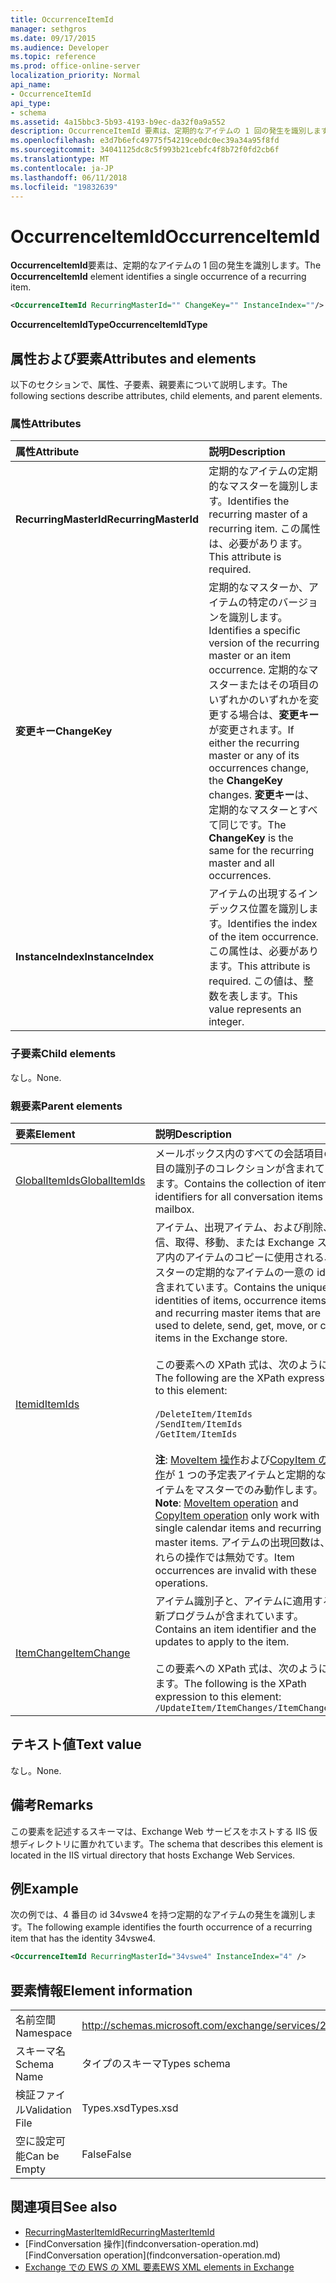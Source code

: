 ```yaml
---
title: OccurrenceItemId
manager: sethgros
ms.date: 09/17/2015
ms.audience: Developer
ms.topic: reference
ms.prod: office-online-server
localization_priority: Normal
api_name:
- OccurrenceItemId
api_type:
- schema
ms.assetid: 4a15bbc3-5b93-4193-b9ec-da32f0a9a552
description: OccurrenceItemId 要素は、定期的なアイテムの 1 回の発生を識別します。
ms.openlocfilehash: e3d7b6efc49775f54219ce0dc0ec39a34a95f8fd
ms.sourcegitcommit: 34041125dc8c5f993b21cebfc4f8b72f0fd2cb6f
ms.translationtype: MT
ms.contentlocale: ja-JP
ms.lasthandoff: 06/11/2018
ms.locfileid: "19832639"
---
```

# <a name="occurrenceitemid"></a><span data-ttu-id="ecf12-103">OccurrenceItemId</span><span class="sxs-lookup"><span data-stu-id="ecf12-103">OccurrenceItemId</span></span>

<span data-ttu-id="ecf12-104">**OccurrenceItemId**要素は、定期的なアイテムの 1 回の発生を識別します。</span><span class="sxs-lookup"><span data-stu-id="ecf12-104">The **OccurrenceItemId** element identifies a single occurrence of a recurring item.</span></span> 
  
```XML
<OccurrenceItemId RecurringMasterId="" ChangeKey="" InstanceIndex=""/>
```

<span data-ttu-id="ecf12-105">**OccurrenceItemIdType**</span><span class="sxs-lookup"><span data-stu-id="ecf12-105">**OccurrenceItemIdType**</span></span>

## <a name="attributes-and-elements"></a><span data-ttu-id="ecf12-106">属性および要素</span><span class="sxs-lookup"><span data-stu-id="ecf12-106">Attributes and elements</span></span>

<span data-ttu-id="ecf12-107">以下のセクションで、属性、子要素、親要素について説明します。</span><span class="sxs-lookup"><span data-stu-id="ecf12-107">The following sections describe attributes, child elements, and parent elements.</span></span>
  
### <a name="attributes"></a><span data-ttu-id="ecf12-108">属性</span><span class="sxs-lookup"><span data-stu-id="ecf12-108">Attributes</span></span>

|<span data-ttu-id="ecf12-109">**属性**</span><span class="sxs-lookup"><span data-stu-id="ecf12-109">**Attribute**</span></span>|<span data-ttu-id="ecf12-110">**説明**</span><span class="sxs-lookup"><span data-stu-id="ecf12-110">**Description**</span></span>|
|:-----|:-----|
|<span data-ttu-id="ecf12-111">**RecurringMasterId**</span><span class="sxs-lookup"><span data-stu-id="ecf12-111">**RecurringMasterId**</span></span> <br/> |<span data-ttu-id="ecf12-112">定期的なアイテムの定期的なマスターを識別します。</span><span class="sxs-lookup"><span data-stu-id="ecf12-112">Identifies the recurring master of a recurring item.</span></span> <span data-ttu-id="ecf12-113">この属性は、必要があります。</span><span class="sxs-lookup"><span data-stu-id="ecf12-113">This attribute is required.</span></span>  <br/> |
|<span data-ttu-id="ecf12-114">**変更キー**</span><span class="sxs-lookup"><span data-stu-id="ecf12-114">**ChangeKey**</span></span> <br/> |<span data-ttu-id="ecf12-115">定期的なマスターか、アイテムの特定のバージョンを識別します。</span><span class="sxs-lookup"><span data-stu-id="ecf12-115">Identifies a specific version of the recurring master or an item occurrence.</span></span> <span data-ttu-id="ecf12-116">定期的なマスターまたはその項目のいずれかのいずれかを変更する場合は、**変更キー**が変更されます。</span><span class="sxs-lookup"><span data-stu-id="ecf12-116">If either the recurring master or any of its occurrences change, the **ChangeKey** changes.</span></span> <span data-ttu-id="ecf12-117">**変更キー**は、定期的なマスターとすべて同じです。</span><span class="sxs-lookup"><span data-stu-id="ecf12-117">The **ChangeKey** is the same for the recurring master and all occurrences.</span></span>  <br/> |
|<span data-ttu-id="ecf12-118">**InstanceIndex**</span><span class="sxs-lookup"><span data-stu-id="ecf12-118">**InstanceIndex**</span></span> <br/> |<span data-ttu-id="ecf12-119">アイテムの出現するインデックス位置を識別します。</span><span class="sxs-lookup"><span data-stu-id="ecf12-119">Identifies the index of the item occurrence.</span></span> <span data-ttu-id="ecf12-120">この属性は、必要があります。</span><span class="sxs-lookup"><span data-stu-id="ecf12-120">This attribute is required.</span></span> <span data-ttu-id="ecf12-121">この値は、整数を表します。</span><span class="sxs-lookup"><span data-stu-id="ecf12-121">This value represents an integer.</span></span>  <br/> |
   
### <a name="child-elements"></a><span data-ttu-id="ecf12-122">子要素</span><span class="sxs-lookup"><span data-stu-id="ecf12-122">Child elements</span></span>

<span data-ttu-id="ecf12-123">なし。</span><span class="sxs-lookup"><span data-stu-id="ecf12-123">None.</span></span>
  
### <a name="parent-elements"></a><span data-ttu-id="ecf12-124">親要素</span><span class="sxs-lookup"><span data-stu-id="ecf12-124">Parent elements</span></span>

|<span data-ttu-id="ecf12-125">**要素**</span><span class="sxs-lookup"><span data-stu-id="ecf12-125">**Element**</span></span>|<span data-ttu-id="ecf12-126">**説明**</span><span class="sxs-lookup"><span data-stu-id="ecf12-126">**Description**</span></span>|
|:-----|:-----|
|[<span data-ttu-id="ecf12-127">GlobalItemIds</span><span class="sxs-lookup"><span data-stu-id="ecf12-127">GlobalItemIds</span></span>](globalitemids.md) <br/> |<span data-ttu-id="ecf12-128">メールボックス内のすべての会話項目の項目の識別子のコレクションが含まれています。</span><span class="sxs-lookup"><span data-stu-id="ecf12-128">Contains the collection of item identifiers for all conversation items in a mailbox.</span></span>  <br/> |
|[<span data-ttu-id="ecf12-129">Itemid</span><span class="sxs-lookup"><span data-stu-id="ecf12-129">ItemIds</span></span>](itemids.md) <br/> | <span data-ttu-id="ecf12-130">アイテム、出現アイテム、および削除、送信、取得、移動、または Exchange ストア内のアイテムのコピーに使用される、マスターの定期的なアイテムの一意の id が含まれています。</span><span class="sxs-lookup"><span data-stu-id="ecf12-130">Contains the unique identities of items, occurrence items, and recurring master items that are used to delete, send, get, move, or copy items in the Exchange store.</span></span> <br/><br/><span data-ttu-id="ecf12-131">この要素への XPath 式は、次のように。</span><span class="sxs-lookup"><span data-stu-id="ecf12-131">The following are the XPath expressions to this element:</span></span> <br/><br/>  `/DeleteItem/ItemIds` <br/>  `/SendItem/ItemIds` <br/>  `/GetItem/ItemIds` <br/><br/><span data-ttu-id="ecf12-132">**注**: [MoveItem 操作](moveitem-operation.md)および[CopyItem の操作](copyitem-operation.md)が 1 つの予定表アイテムと定期的なアイテムをマスターでのみ動作します。</span><span class="sxs-lookup"><span data-stu-id="ecf12-132">**Note**:  [MoveItem operation](moveitem-operation.md) and [CopyItem operation](copyitem-operation.md) only work with single calendar items and recurring master items.</span></span> <span data-ttu-id="ecf12-133">アイテムの出現回数は、これらの操作では無効です。</span><span class="sxs-lookup"><span data-stu-id="ecf12-133">Item occurrences are invalid with these operations.</span></span>           |
|[<span data-ttu-id="ecf12-134">ItemChange</span><span class="sxs-lookup"><span data-stu-id="ecf12-134">ItemChange</span></span>](itemchange.md) <br/> |<span data-ttu-id="ecf12-135">アイテム識別子と、アイテムに適用する更新プログラムが含まれています。</span><span class="sxs-lookup"><span data-stu-id="ecf12-135">Contains an item identifier and the updates to apply to the item.</span></span><br/><br/> <span data-ttu-id="ecf12-136">この要素への XPath 式は、次のようにします。</span><span class="sxs-lookup"><span data-stu-id="ecf12-136">The following is the XPath expression to this element:</span></span>  <br/>  `/UpdateItem/ItemChanges/ItemChange[i]` <br/> |
   
## <a name="text-value"></a><span data-ttu-id="ecf12-137">テキスト値</span><span class="sxs-lookup"><span data-stu-id="ecf12-137">Text value</span></span>

<span data-ttu-id="ecf12-138">なし。</span><span class="sxs-lookup"><span data-stu-id="ecf12-138">None.</span></span>
  
## <a name="remarks"></a><span data-ttu-id="ecf12-139">備考</span><span class="sxs-lookup"><span data-stu-id="ecf12-139">Remarks</span></span>

<span data-ttu-id="ecf12-140">この要素を記述するスキーマは、Exchange Web サービスをホストする IIS 仮想ディレクトリに置かれています。</span><span class="sxs-lookup"><span data-stu-id="ecf12-140">The schema that describes this element is located in the IIS virtual directory that hosts Exchange Web Services.</span></span>
  
## <a name="example"></a><span data-ttu-id="ecf12-141">例</span><span class="sxs-lookup"><span data-stu-id="ecf12-141">Example</span></span>

<span data-ttu-id="ecf12-142">次の例では、4 番目の id 34vswe4 を持つ定期的なアイテムの発生を識別します。</span><span class="sxs-lookup"><span data-stu-id="ecf12-142">The following example identifies the fourth occurrence of a recurring item that has the identity 34vswe4.</span></span>
  
```XML
<OccurrenceItemId RecurringMasterId="34vswe4" InstanceIndex="4" />
```

## <a name="element-information"></a><span data-ttu-id="ecf12-143">要素情報</span><span class="sxs-lookup"><span data-stu-id="ecf12-143">Element information</span></span>

|||
|:-----|:-----|
|<span data-ttu-id="ecf12-144">名前空間</span><span class="sxs-lookup"><span data-stu-id="ecf12-144">Namespace</span></span>  <br/> |http://schemas.microsoft.com/exchange/services/2006/types  <br/> |
|<span data-ttu-id="ecf12-145">スキーマ名</span><span class="sxs-lookup"><span data-stu-id="ecf12-145">Schema Name</span></span>  <br/> |<span data-ttu-id="ecf12-146">タイプのスキーマ</span><span class="sxs-lookup"><span data-stu-id="ecf12-146">Types schema</span></span>  <br/> |
|<span data-ttu-id="ecf12-147">検証ファイル</span><span class="sxs-lookup"><span data-stu-id="ecf12-147">Validation File</span></span>  <br/> |<span data-ttu-id="ecf12-148">Types.xsd</span><span class="sxs-lookup"><span data-stu-id="ecf12-148">Types.xsd</span></span>  <br/> |
|<span data-ttu-id="ecf12-149">空に設定可能</span><span class="sxs-lookup"><span data-stu-id="ecf12-149">Can be Empty</span></span>  <br/> |<span data-ttu-id="ecf12-150">False</span><span class="sxs-lookup"><span data-stu-id="ecf12-150">False</span></span>  <br/> |
   
## <a name="see-also"></a><span data-ttu-id="ecf12-151">関連項目</span><span class="sxs-lookup"><span data-stu-id="ecf12-151">See also</span></span>

- [<span data-ttu-id="ecf12-152">RecurringMasterItemId</span><span class="sxs-lookup"><span data-stu-id="ecf12-152">RecurringMasterItemId</span></span>](recurringmasteritemid.md)
- <span data-ttu-id="ecf12-153">
  [FindConversation 操作](findconversation-operation.md)</span><span class="sxs-lookup"><span data-stu-id="ecf12-153">[FindConversation operation](findconversation-operation.md)</span></span>
- [<span data-ttu-id="ecf12-154">Exchange での EWS の XML 要素</span><span class="sxs-lookup"><span data-stu-id="ecf12-154">EWS XML elements in Exchange</span></span>](ews-xml-elements-in-exchange.md)

